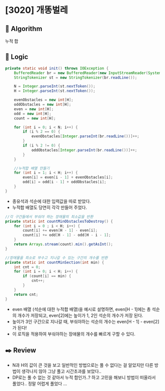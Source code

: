 # [3020] 개똥벌레

## :pushpin: **Algorithm**

누적 합

## :round_pushpin: **Logic**

```java
private static void init() throws IOException {
    BufferedReader br = new BufferedReader(new InputStreamReader(System.in));
    StringTokenizer st = new StringTokenizer(br.readLine());

    N = Integer.parseInt(st.nextToken());
    H = Integer.parseInt(st.nextToken());

    evenObstacles = new int[H];
    oddObstacles = new int[H];
    even = new int[H];
    odd = new int[H];
    count = new int[H];

    for (int i = 0; i < N; i++) {
        if (i % 2 == 0) {
            evenObstacles[Integer.parseInt(br.readLine())]++;
        }
        if (i % 2 != 0) {
            oddObstacles[Integer.parseInt(br.readLine())]++;
        }
    }

    //누적합 배열 만들기
    for (int i = 1; i < H; i++) {
        even[i] = even[i - 1] + evenObstacles[i];
        odd[i] = odd[i - 1] + oddObstacles[i];
    }
}
```

- 종유석과 석순에 대한 입력값을 따로 받았다.
- 누적합 배열도 당연히 각각 만들어 주었다.

```java
//각 구간들에서 부숴야 하는 장애물의 최소값을 반환
private static int countMinObstaclesToDestroy() {
    for (int i = 0 ; i < H; i++) {
        count[i] += even[H - 1] - even[i];
        count[i] += odd[H - 1] - odd[H - i - 1];
    }
    return Arrays.stream(count).min().getAsInt();
}

//장애물을 최소로 부수고 지나갈 수 있는 구간의 개수를 반환
private static int countMinSection(int min) {
    int cnt = 0;
    for (int i = 0; i < H; i++) {
        if (count[i] == min) {
            cnt++;
        }
    }
    return cnt;
}
```

- even 배열 (석순에 대한 누적합 배열)을 예시로 설명하면, even[H - 1]에는 총 석순의 개수가 저장되고, even[2]에는 높이가 1, 2인 석순의 개수가 저장 된다.
- 높이가 3인 구간으로 지나갈 때, 부숴야하는 석순의 개수는 even[H - 1] - even[2] 가 된다!
- 이 로직을 적용하여 부숴야하는 장애물의 개수를 빠르게 구할 수 있다.

## :black_nib: **Review**

- N과 H의 값이 큰 것을 보고 일반적인 방법으로는 풀 수 없다는 걸 알았지만 다른 방법이 생각나지 않아 그냥 풀고 시간초과를 보았다..
- DP로는 풀 수 없는 것 같아서 누적 합인가..? 하고 고민을 해보니 방법이 떠올라서 풀었다.. 정말 어렵게 풀었다 ...
